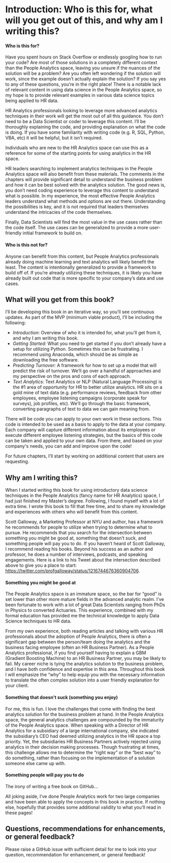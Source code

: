 # Introduction: Who is this for, what will you get out of this, and why am I writing this?

#### Who is this for?
Have you spent hours on Stack Overflow or endlessly googling how to run your code?  Are most of those solutions in a completely different context than the People Analytics space, leaving you unsure if the nuances of the solution will be a problem? Are you often left wondering if the solution will work, since the example doesn’t actually explain the solution?  If you say yes to any of these questions, you’re in the right place!  There is a notable lack of relevant content in using data science in the People Analytics space, so my hope is to provide relevant examples in various data science topics being applied to HR data.

HR Analytics professionals looking to leverage more advanced analytics techniques in their work will get the most out of all this guidance.  You don’t need to be a Data Scientist or coder to leverage this content.  I’ll be thoroughly explaining the code, and providing explanation on what the code is doing.  If you have some familiarity with writing code (e.g. R, SQL, Python, VBA, etc) it will be helpful, but it isn’t required.  

Individuals who are new to the HR Analytics space can use this as a reference for some of the starting points for using analytics in the HR space.  

HR leaders searching to implement analytics techniques in the People Analytics space will also benefit from these materials.  The comments in the chapters will provide significant detail to understand the business problem and how it can be best solved with the analytics solution.  The good news is, you don’t need coding experience to leverage this content to understand what is possible.  In my experience, the most effective People Analytics leaders understand what methods and options are out there.  Understanding the possibilities is key, and it is not required that leaders themselves understand the intricacies of the code themselves. 

Finally, Data Scientists will find the most value in the use cases rather than the code itself. The use cases can be generalized to provide a more user-friendly initial framework to build on.

#### Who is this not for?
Anyone can benefit from this content, but People Analytics professionals already doing machine learning and text analytics will likely benefit the least.  The content is intentionally generalized to provide a framework to build off of.  If you’re already utilizing these techniques, it is likely you have already built out code that is more specific to your company’s data and use cases.

## What will you get from this book?
I’ll be developing this book in an iterative way, so you’ll see continuous updates.  As part of the MVP (minimum viable product), I’ll be including the following:
* *Introduction:* Overview of who it is intended for, what you’ll get from it, and why I am writing this book.
* *Getting Started:* What you need to get started if you don’t already have a setup for utilizing Python. Sometimes this can be frustrating. I recommend using Anaconda, which should be as simple as downloading the free software.
* *Predicting Turnover:* A framework for how to set up a model that will predict the risk of turnover.  We’ll go over a handful of approaches and my perspective on the pros and cons of each approach.
* *Text Analytics:* Text Analytics or NLP (Natural Language Processing) is the #1 area of opportunity for HR to better utilize analytics.  HR sits on a gold mine of text data (e.g. performance reviews, feedback from other employees, employee listening campaigns (corporate speak for surveys), job profiles, etc).  We’ll go through the basic framework, converting paragraphs of text to data we can gain meaning from.

There will be code you can apply to your own work in these sections.  This code is intended to be used as a basis to apply to the data at your company.  Each company will capture different information about its employees or execute different employee listening strategies, but the basics of this code can be taken and applied to your own data.  From there, and based on your company's needs, you can add and improve upon the code!

For future chapters, I’ll start by working on additional content that users are requesting.

## Why am I writing this?
When I started writing this book for using introductory data science techniques in the People Analytics (fancy name for HR Analytics) space, I had just finished my Master’s degree.  Following, I found myself with a lot of extra time.  I wrote this book to fill that free time, and to share my knowledge and experiences with others who will benefit from this content. 

Scott Galloway, a Marketing Professor at NYU and author, has a framework he recommends for people to utilize when trying to determine what to pursue.  He recommends that you search for the intersection between something you might be good at, something that doesn’t suck, and something people will pay you to do.  If you haven’t heard of Scott Galloway, I recommend reading his books.  Beyond his success as an author and professor, he does a number of interviews, podcasts, and speaking engagements.  Here is a link to his Tweet about the intersection described above to give you a place to start: https://twitter.com/profgalloway/status/1216744676360904706.  

#### Something you might be good at
The People Analytics space is an immature space, so the bar for “good” is set lower than other more mature fields in the advanced analytic realm.  I’ve been fortunate to work with a lot of great Data Scientists ranging from PhDs in Physics to converted Actuaries.  This experience, combined with my formal education has provided me the technical knowledge to apply Data Science techniques to HR data.

From my own experience, both reading articles and talking with various HR professionals about the adoption of People Analytics, there is often a significant gap between the person/team doing the analytics and the business facing employee (often an HR Business Partner).  As a People Analytics professional, if you find yourself having to explain a GBM (Gradient Boosting Machine) to an HR Business Partner, you may be likely to fail.  My career niche is tying the analytics solution to the business problem, and I have both confidence and expertise in this area.  Throughout this book I will emphasize the “why” to help equip you with the necessary information to translate the often complex solution into a user friendly explanation for your client.

#### Something that doesn't suck (something you enjoy)
For me, this is fun.  I love the challenges that come with finding the best analytics solution for the business problem at hand.  In the People Analytics space, the general analytics challenges are compounded by the immaturity of the People Analytics space.  When speaking with a Director of HR Analytics for a subsidiary of a large international company, she indicated the subsidiary’s CEO had deemed utilizing analytics in the HR space a top priority. Yet, the subsidiaries HR Business Partners actively rejected using analytics in their decision making processes.  Though frustrating at times, this challenge allows me to determine the “right way” or the “best way” to do something, rather than focusing on the implementation of a solution someone else came up with.

#### Something people will pay you to do
The irony of writing a free book on GitHub…

All joking aside, I’ve done People Analytics work for two large companies and have been able to apply the concepts in this book in practice.  If nothing else, hopefully that provides some additional validity to what you’ll read in these pages!

## Questions, recommendations for enhancements, or general feedback?
Please raise a GitHub issue with sufficient detail for me to look into your question, recommendation for enhancement, or general feedback!


